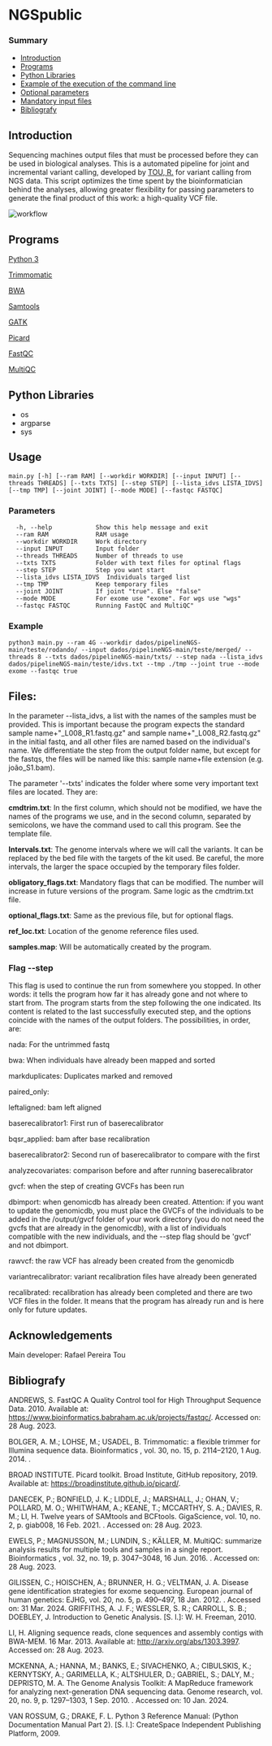 # NGSpublic


### Summary


- [Introduction](#introduction)
- [Programs](#programs)
- [Python Libraries](#python-libraries)
- [Example of the execution of the command line](#example-of-the-execution-of-the-command-line)
- [Optional parameters](#optional-parameters)
- [Mandatory input files](#Files)
- [Bibliografy](#bibliografy)

## Introduction

Sequencing machines output files that must be processed before they can be used in biological analyses. This is a  automated pipeline for joint and incremental variant calling, developed by [TOU, R.](http://lattes.cnpq.br/5429240008797663) for variant calling from NGS data. This script optimizes the time spent by the bioinformatician behind the analyses, allowing greater flexibility for passing parameters to generate the final product of this work: a high-quality VCF file.

![workflow](https://github.com/lcsfaria/NGS_TOU/assets/73356412/77ffaab4-7902-4639-b169-74700d144820)


## Programs
[Python 3](https://www.python.org/)

[Trimmomatic](https://www.ncbi.nlm.nih.gov/pmc/articles/PMC4103590/)

[BWA](https://github.com/lh3/bwa)

[Samtools](https://www.htslib.org/)

[GATK](https://gatk.broadinstitute.org/hc/en-us)

[Picard](https://broadinstitute.github.io/picard/)

[FastQC](https://www.bioinformatics.babraham.ac.uk/projects/fastqc/)

[MultiQC](https://multiqc.info/)


## Python Libraries

- os
- argparse
- sys

## Usage
```
main.py [-h] [--ram RAM] [--workdir WORKDIR] [--input INPUT] [--threads THREADS] [--txts TXTS] [--step STEP] [--lista_idvs LISTA_IDVS] [--tmp TMP] [--joint JOINT] [--mode MODE] [--fastqc FASTQC]

```

### Parameters

```
  -h, --help            Show this help message and exit
  --ram RAM             RAM usage
  --workdir WORKDIR     Work directory
  --input INPUT         Input folder
  --threads THREADS     Number of threads to use
  --txts TXTS           Folder with text files for optinal flags
  --step STEP           Step you want start
  --lista_idvs LISTA_IDVS  Individuals targed list
  --tmp TMP             Keep temporary files
  --joint JOINT         If joint "true". Else "false"
  --mode MODE           For exome use "exome". For wgs use "wgs"
  --fastqc FASTQC       Running FastQC and MultiQC"
```
### Example
```
python3 main.py --ram 4G --workdir dados/pipelineNGS-main/teste/rodando/ --input dados/pipelineNGS-main/teste/merged/ --threads 8 --txts dados/pipelineNGS-main/txts/ --step nada --lista_idvs dados/pipelineNGS-main/teste/idvs.txt --tmp ./tmp --joint true --mode exome --fastqc true
```

## Files:

In the parameter --lista_idvs, a list with the names of the samples must be provided. This is important because the program expects the standard sample name+"_L008_R1.fastq.gz" and sample name+"_L008_R2.fastq.gz" in the initial fastq, and all other files are named based on the individual's name. We differentiate the step from the output folder name, but except for the fastqs, the files will be named like this: sample name+file extension (e.g. joão_S1.bam).

The parameter '--txts' indicates the folder where some very important text files are located. They are:

**cmdtrim.txt**: In the first column, which should not be modified, we have the names of the programs we use, and in the second column, separated by semicolons, we have the command used to call this program. See the template file.

**Intervals.txt**: The genome intervals where we will call the variants. It can be replaced by the bed file with the targets of the kit used. Be careful, the more intervals, the larger the space occupied by the temporary files folder.

**obligatory_flags.txt**: Mandatory flags that can be modified. The number will increase in future versions of the program. Same logic as the cmdtrim.txt file.

**optional_flags.txt**: Same as the previous file, but for optional flags.

**ref_loc.txt**: Location of the genome reference files used.

**samples.map**: Will be automatically created by the program.

### Flag --step
This flag is used to continue the run from somewhere you stopped. In other words: it tells the program how far it has already gone and not where to start from. The program starts from the step following the one indicated. Its content is related to the last successfully executed step, and the options coincide with the names of the output folders. The possibilities, in order, are:

nada: For the untrimmed fastq

bwa: When individuals have already been mapped and sorted

markduplicates: Duplicates marked and removed

paired_only:

leftaligned: bam left aligned

baserecalibrator1: First run of baserecalibrator

bqsr_applied: bam after base recalibration

baserecalibrator2: Second run of baserecalibrator to compare with the first

analyzecovariates: comparison before and after running baserecalibrator

gvcf: when the step of creating GVCFs has been run

dbimport: when genomicdb has already been created. Attention: if you want to update the genomicdb, you must place the GVCFs of the individuals to be added in the /output/gvcf folder of your work directory (you do not need the gvcfs that are already in the genomicdb), with a list of individuals compatible with the new individuals, and the --step flag should be 'gvcf' and not dbimport.

rawvcf: the raw VCF has already been created from the genomicdb

variantrecalibrator: variant recalibration files have already been generated

recalibrated: recalibration has already been completed and there are two VCF files in the folder. It means that the program has already run and is here only for future updates.

## Acknowledgements
Main developer: Rafael Pereira Tou

## Bibliografy

ANDREWS, S. FastQC A Quality Control tool for High Throughput Sequence Data. 2010. Available at: https://www.bioinformatics.babraham.ac.uk/projects/fastqc/. Accessed on: 28 Aug. 2023.

BOLGER, A. M.; LOHSE, M.; USADEL, B. Trimmomatic: a flexible trimmer for Illumina sequence data. Bioinformatics , vol. 30, no. 15, p. 2114–2120, 1 Aug. 2014. .

BROAD INSTITUTE. Picard toolkit. Broad Institute, GitHub repository, 2019. Available at: https://broadinstitute.github.io/picard/.

DANECEK, P.; BONFIELD, J. K.; LIDDLE, J.; MARSHALL, J.; OHAN, V.; POLLARD, M. O.; WHITWHAM, A.; KEANE, T.; MCCARTHY, S. A.; DAVIES, R. M.; LI, H. Twelve years of SAMtools and BCFtools. GigaScience, vol. 10, no. 2, p. giab008, 16 Feb. 2021. . Accessed on: 28 Aug. 2023.

EWELS, P.; MAGNUSSON, M.; LUNDIN, S.; KÄLLER, M. MultiQC: summarize analysis results for multiple tools and samples in a single report. Bioinformatics , vol. 32, no. 19, p. 3047–3048, 16 Jun. 2016. . Accessed on: 28 Aug. 2023.

GILISSEN, C.; HOISCHEN, A.; BRUNNER, H. G.; VELTMAN, J. A. Disease gene identification strategies for exome sequencing. European journal of human genetics: EJHG, vol. 20, no. 5, p. 490–497, 18 Jan. 2012. . Accessed on: 31 Mar. 2024.
GRIFFITHS, A. J. F.; WESSLER, S. R.; CARROLL, S. B.; DOEBLEY, J. Introduction to Genetic Analysis. [S. l.]: W. H. Freeman, 2010.

LI, H. Aligning sequence reads, clone sequences and assembly contigs with BWA-MEM. 16 Mar. 2013. Available at: http://arxiv.org/abs/1303.3997. Accessed on: 28 Aug. 2023.

MCKENNA, A.; HANNA, M.; BANKS, E.; SIVACHENKO, A.; CIBULSKIS, K.; KERNYTSKY, A.; GARIMELLA, K.; ALTSHULER, D.; GABRIEL, S.; DALY, M.; DEPRISTO, M. A. The Genome Analysis Toolkit: A MapReduce framework for analyzing next-generation DNA sequencing data. Genome research, vol. 20, no. 9, p. 1297–1303, 1 Sep. 2010. . Accessed on: 10 Jan. 2024.

VAN ROSSUM, G.; DRAKE, F. L. Python 3 Reference Manual: (Python Documentation Manual Part 2). [S. l.]: CreateSpace Independent Publishing Platform, 2009.


